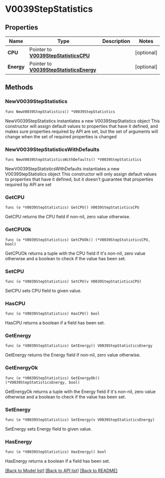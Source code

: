 # V0039StepStatistics

## Properties

Name | Type | Description | Notes
------------ | ------------- | ------------- | -------------
**CPU** | Pointer to [**V0039StepStatisticsCPU**](V0039StepStatisticsCPU.md) |  | [optional] 
**Energy** | Pointer to [**V0039StepStatisticsEnergy**](V0039StepStatisticsEnergy.md) |  | [optional] 

## Methods

### NewV0039StepStatistics

`func NewV0039StepStatistics() *V0039StepStatistics`

NewV0039StepStatistics instantiates a new V0039StepStatistics object
This constructor will assign default values to properties that have it defined,
and makes sure properties required by API are set, but the set of arguments
will change when the set of required properties is changed

### NewV0039StepStatisticsWithDefaults

`func NewV0039StepStatisticsWithDefaults() *V0039StepStatistics`

NewV0039StepStatisticsWithDefaults instantiates a new V0039StepStatistics object
This constructor will only assign default values to properties that have it defined,
but it doesn't guarantee that properties required by API are set

### GetCPU

`func (o *V0039StepStatistics) GetCPU() V0039StepStatisticsCPU`

GetCPU returns the CPU field if non-nil, zero value otherwise.

### GetCPUOk

`func (o *V0039StepStatistics) GetCPUOk() (*V0039StepStatisticsCPU, bool)`

GetCPUOk returns a tuple with the CPU field if it's non-nil, zero value otherwise
and a boolean to check if the value has been set.

### SetCPU

`func (o *V0039StepStatistics) SetCPU(v V0039StepStatisticsCPU)`

SetCPU sets CPU field to given value.

### HasCPU

`func (o *V0039StepStatistics) HasCPU() bool`

HasCPU returns a boolean if a field has been set.

### GetEnergy

`func (o *V0039StepStatistics) GetEnergy() V0039StepStatisticsEnergy`

GetEnergy returns the Energy field if non-nil, zero value otherwise.

### GetEnergyOk

`func (o *V0039StepStatistics) GetEnergyOk() (*V0039StepStatisticsEnergy, bool)`

GetEnergyOk returns a tuple with the Energy field if it's non-nil, zero value otherwise
and a boolean to check if the value has been set.

### SetEnergy

`func (o *V0039StepStatistics) SetEnergy(v V0039StepStatisticsEnergy)`

SetEnergy sets Energy field to given value.

### HasEnergy

`func (o *V0039StepStatistics) HasEnergy() bool`

HasEnergy returns a boolean if a field has been set.


[[Back to Model list]](../README.md#documentation-for-models) [[Back to API list]](../README.md#documentation-for-api-endpoints) [[Back to README]](../README.md)


